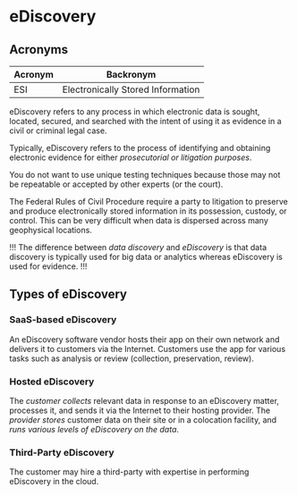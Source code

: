 # eDiscovery

## Acronyms

| Acronym | Backronym |
| - | - |
| ESI | Electronically Stored Information |

eDiscovery refers to any process in which electronic data is sought, located, secured, and searched with the intent of using it as evidence in a civil or criminal legal case.

Typically, eDiscovery refers to the process of identifying and obtaining electronic evidence for either *prosecutorial or litigation purposes*.

You do not want to use unique testing techniques because those may not be repeatable or accepted by other experts (or the court).

The Federal Rules of Civil Procedure require a party to litigation to preserve and produce electronically stored information in its possession, custody, or control. This can be very difficult when data is dispersed across many geophysical locations.

!!!
The difference between *data discovery* and *eDiscovery* is that data discovery is typically used for big data or analytics whereas eDiscovery is used for evidence.
!!!

## Types of eDiscovery

### SaaS-based eDiscovery

An eDiscovery software vendor hosts their app on their own network and delivers it to customers via the Internet. Customers use the app for various tasks such as analysis or review (collection, preservation, review).

### Hosted eDiscovery

The *customer collects* relevant data in response to an eDiscovery matter, processes it, and sends it via the Internet to their hosting provider. The *provider stores* customer data on their site or in a colocation facility, and *runs various levels of eDiscovery on the data*.

### Third-Party eDiscovery

The customer may hire a third-party with expertise in performing eDiscovery in the cloud.
